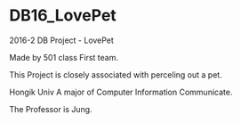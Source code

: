 # DB16_LovePet
2016-2 DB Project - LovePet 

Made by 501 class First team.

This Project is closely associated with perceling out a pet.

Hongik Univ A major of Computer Information Communicate.

The Professor is Jung.
